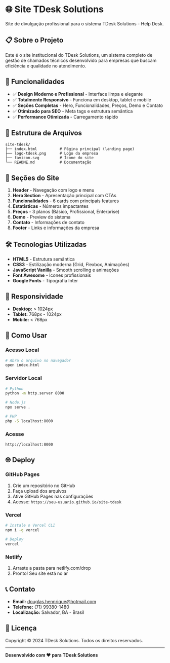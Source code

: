 # 🌐 Site TDesk Solutions

Site de divulgação profissional para o sistema TDesk Solutions - Help Desk.

## 📋 Sobre o Projeto

Este é o site institucional do TDesk Solutions, um sistema completo de gestão de chamados técnicos desenvolvido para empresas que buscam eficiência e qualidade no atendimento.

## 🚀 Funcionalidades

- ✅ **Design Moderno e Profissional** - Interface limpa e elegante
- ✅ **Totalmente Responsivo** - Funciona em desktop, tablet e mobile
- ✅ **Seções Completas** - Hero, Funcionalidades, Preços, Demo e Contato
- ✅ **Otimizado para SEO** - Meta tags e estrutura semântica
- ✅ **Performance Otimizada** - Carregamento rápido

## 📁 Estrutura de Arquivos

```
site-tdesk/
├── index.html          # Página principal (landing page)
├── logo-tdesk.png      # Logo da empresa
├── favicon.svg         # Ícone do site
└── README.md           # Documentação
```

## 🎨 Seções do Site

1. **Header** - Navegação com logo e menu
2. **Hero Section** - Apresentação principal com CTAs
3. **Funcionalidades** - 6 cards com principais features
4. **Estatísticas** - Números impactantes
5. **Preços** - 3 planos (Básico, Profissional, Enterprise)
6. **Demo** - Preview do sistema
7. **Contato** - Informações de contato
8. **Footer** - Links e informações da empresa

## 🛠️ Tecnologias Utilizadas

- **HTML5** - Estrutura semântica
- **CSS3** - Estilização moderna (Grid, Flexbox, Animações)
- **JavaScript Vanilla** - Smooth scrolling e animações
- **Font Awesome** - Ícones profissionais
- **Google Fonts** - Tipografia Inter

## 📱 Responsividade

- **Desktop:** > 1024px
- **Tablet:** 768px - 1024px
- **Mobile:** < 768px

## 🚀 Como Usar

### **Acesso Local**
```bash
# Abra o arquivo no navegador
open index.html
```

### **Servidor Local**
```bash
# Python
python -m http.server 8000

# Node.js
npx serve .

# PHP
php -S localhost:8000
```

### **Acesse**
```
http://localhost:8000
```

## 🌐 Deploy

### **GitHub Pages**
1. Crie um repositório no GitHub
2. Faça upload dos arquivos
3. Ative GitHub Pages nas configurações
4. Acesse: `https://seu-usuario.github.io/site-tdesk`

### **Vercel**
```bash
# Instale o Vercel CLI
npm i -g vercel

# Deploy
vercel
```

### **Netlify**
1. Arraste a pasta para netlify.com/drop
2. Pronto! Seu site está no ar

## 📞 Contato

- **Email:** douglas.hennrique@hotmail.com
- **Telefone:** (71) 99380-1480
- **Localização:** Salvador, BA - Brasil

## 📄 Licença

Copyright © 2024 TDesk Solutions. Todos os direitos reservados.

---

**Desenvolvido com ❤️ para TDesk Solutions**

